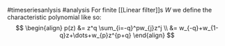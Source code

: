 #timeseriesanlysis #analysis 
For finite [[Linear filter]]s $W$ we define the characteristic polynomial like so:
$$
\begin{align}
p(z) &= z^q \sum_{i=-q}^pw_{j}z^j \\
&= w_{-q}+w_{1-q}z+\dots+w_{p}z^{p+q}
\end{align}
$$